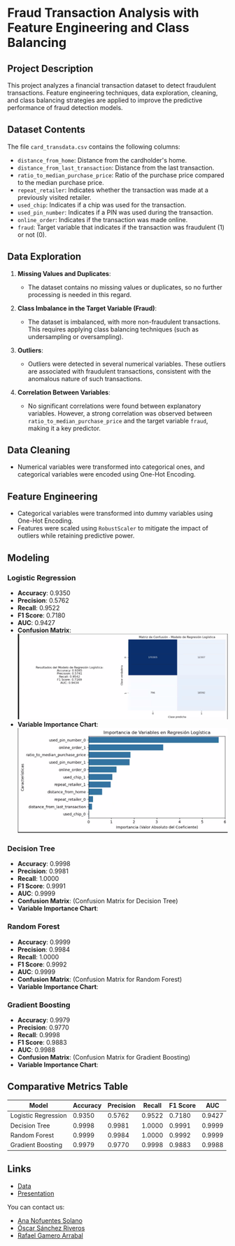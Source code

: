 # Fraud Transaction Analysis with Feature Engineering and Class Balancing

## Project Description
This project analyzes a financial transaction dataset to detect fraudulent transactions. Feature engineering techniques, data exploration, cleaning, and class balancing strategies are applied to improve the predictive performance of fraud detection models.

## Dataset Contents
The file `card_transdata.csv` contains the following columns:

- `distance_from_home`: Distance from the cardholder's home.
- `distance_from_last_transaction`: Distance from the last transaction.
- `ratio_to_median_purchase_price`: Ratio of the purchase price compared to the median purchase price.
- `repeat_retailer`: Indicates whether the transaction was made at a previously visited retailer.
- `used_chip`: Indicates if a chip was used for the transaction.
- `used_pin_number`: Indicates if a PIN was used during the transaction.
- `online_order`: Indicates if the transaction was made online.
- `fraud`: Target variable that indicates if the transaction was fraudulent (1) or not (0).

## Data Exploration

1. **Missing Values and Duplicates**:
   - The dataset contains no missing values or duplicates, so no further processing is needed in this regard.

2. **Class Imbalance in the Target Variable (Fraud)**:
   - The dataset is imbalanced, with more non-fraudulent transactions. This requires applying class balancing techniques (such as undersampling or oversampling).

3. **Outliers**:
   - Outliers were detected in several numerical variables. These outliers are associated with fraudulent transactions, consistent with the anomalous nature of such transactions.

4. **Correlation Between Variables**:
   - No significant correlations were found between explanatory variables. However, a strong correlation was observed between `ratio_to_median_purchase_price` and the target variable `fraud`, making it a key predictor.

## Data Cleaning
- Numerical variables were transformed into categorical ones, and categorical variables were encoded using One-Hot Encoding.

## Feature Engineering
- Categorical variables were transformed into dummy variables using One-Hot Encoding.
- Features were scaled using `RobustScaler` to mitigate the impact of outliers while retaining predictive power.

## Modeling

### Logistic Regression
- **Accuracy**: 0.9350
- **Precision**: 0.5762
- **Recall**: 0.9522
- **F1 Score**: 0.7180
- **AUC**: 0.9427
- **Confusion Matrix**:
 ![Matriz de Confusion Regresión Logística](https://github.com/Rafa-Gamero/Machine-Learning/blob/main/Captura%20de%20pantalla%202024-10-10%20164926.png)
- **Variable Importance Chart**:
 ![Importancia Variables Regresión Logística](https://github.com/Rafa-Gamero/Machine-Learning/blob/main/Captura%20de%20pantalla%202024-10-10%20164943.png)
### Decision Tree
- **Accuracy**: 0.9998
- **Precision**: 0.9981
- **Recall**: 1.0000
- **F1 Score**: 0.9991
- **AUC**: 0.9999
- **Confusion Matrix**: (Confusion Matrix for Decision Tree)
- **Variable Importance Chart**:
### Random Forest
- **Accuracy**: 0.9999
- **Precision**: 0.9984
- **Recall**: 1.0000
- **F1 Score**: 0.9992
- **AUC**: 0.9999
- **Confusion Matrix**: (Confusion Matrix for Random Forest)
- **Variable Importance Chart**:
### Gradient Boosting
- **Accuracy**: 0.9979
- **Precision**: 0.9770
- **Recall**: 0.9998
- **F1 Score**: 0.9883
- **AUC**: 0.9988
- **Confusion Matrix**: (Confusion Matrix for Gradient Boosting)
- **Variable Importance Chart**:
## Comparative Metrics Table
| Model               | Accuracy | Precision | Recall  | F1 Score | AUC    |
|---------------------|----------|-----------|---------|----------|--------|
| Logistic Regression | 0.9350   | 0.5762    | 0.9522  | 0.7180   | 0.9427 |
| Decision Tree       | 0.9998   | 0.9981    | 1.0000  | 0.9991   | 0.9999 |
| Random Forest       | 0.9999   | 0.9984    | 1.0000  | 0.9992   | 0.9999 |
| Gradient Boosting   | 0.9979   | 0.9770    | 0.9998  | 0.9883   | 0.9988 |

## Links
- [Data](https://www.kaggle.com/datasets/dhanushnarayananr/credit-card-fraud)
- [Presentation]()

You can contact us:
- [Ana Nofuentes Solano](https://www.linkedin.com/in/ana-nofuentes-solano-654026a3/)
- [Óscar Sánchez Riveros](https://www.linkedin.com/in/oscar-sanchez-riveros/)
- [Rafael Gamero Arrabal](https://www.linkedin.com/in/rafael-gamero-arrabal-619200186/)

